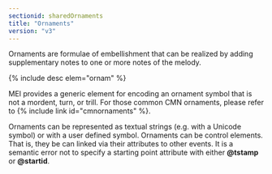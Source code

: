 ```yaml
---
sectionid: sharedOrnaments
title: "Ornaments"
version: "v3"
---
```


Ornaments are formulae of embellishment that can be realized by adding supplementary
notes to one or more notes of the melody.



{% include desc elem="ornam" %}




MEI provides a generic element for encoding an ornament symbol that is not a mordent,
turn, or trill. For those common CMN ornaments, please refer to {% include link id="cmnornaments" %}.

Ornaments can be represented as textual strings (e.g. with a Unicode symbol) or with
a
user defined symbol. Ornaments can be control elements. That is, they be can linked
via
their attributes to other events. It is a semantic error not to specify a starting
point
attribute with either **@tstamp** or **@startid**.

